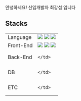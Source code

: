 안녕하세요! 신입개발자 최강섭 입니다

<h2>Stacks</h2>
<table>
  <tr>
      <td>Language</td>
      <td>
          <img src="http://img.shields.io/badge/JAVA-0854C1?style=flat-square&logo=JAVA&logoColor=black"/>
          <img src="http://img.shields.io/badge/javascript-F7DF1E?style=flat-square&logo=javascript&logoColor=black"/>
          <img src="http://img.shields.io/badge/python-3776AB?style=flat-square&logo=python&logoColor=black"/>  
      </td>
  </tr>
  
  <tr>
      <td>Front-End</td>
    <td>
        <img src="http://img.shields.io/badge/jQuery-0769AD?style=flat-square&logo=jQuery&logoColor=black"/> 
        <img src="http://img.shields.io/badge/React-61DAFB?style=flat-square&logo=React&logoColor=black"/> 
        <img src="http://img.shields.io/badge/html5-E34F26?style=flat-square&logo=html5&logoColor=black"/> 
    </td>
  </tr>
  
  <tr>
      <td>Back-End</td>
    <td>
      
    </td>
  </tr>
  
  <tr>
      <td>DB</td>
    <td>
      
    </td>
  </tr>
  
  <tr>
      <td>ETC</td>
    <td>
      
    </td>
  </tr>
  
</table>
